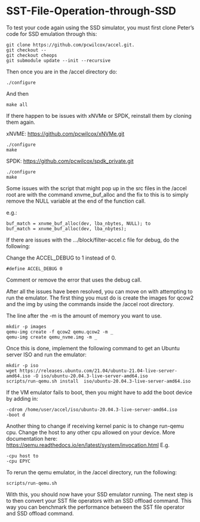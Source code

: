 # SST-File-Operation-through-SSD
To test your code again using the SSD simulator, you must first clone Peter’s code for SSD emulation through this:
```
git clone https://github.com/pcwilcox/accel.git.
git checkout --
git checkout cheops
git submodule update --init --recursive
```
Then once you are in the /accel directory do:
```
./configure
```
And then
```
make all
```
If there happen to be issues with xNVMe or SPDK, reinstall them by cloning them again.

xNVME:
https://github.com/pcwilcox/xNVMe.git
```
./configure 
make 
```
SPDK:
https://github.com/pcwilcox/spdk_private.git
```
./configure
make
```

Some issues with the script that might pop up in the src files in the /accel root are with the command xnvme_buf_alloc and the fix to this is to simply remove the NULL variable at the end of the function call. 

e.g.:
```
buf_match = xnvme_buf_alloc(dev, lba_nbytes, NULL); to
buf_match = xnvme_buf_alloc(dev, lba_nbytes);
```
If there are issues with the .../block/filter-accel.c file for debug, do the following:

Change the ACCEL_DEBUG to 1 instead of 0.
```
#define ACCEL_DEBUG 0
```
Comment or remove the error that uses the debug call.

After all the issues have been resolved, you can move on with attempting to run the emulator. The first thing you must do is create the images for qcow2 and the img by using the commands inside the /accel root directory.

The line after the -m is the amount of memory you want to use.
```
mkdir -p images
qemu-img create -f qcow2 qemu.qcow2 -m _
qemu-img create qemu_nvme.img -m _
```
Once this is done, implement the following command to get an Ubuntu server ISO and run the emulator:
```
mkdir -p iso
wget https://releases.ubuntu.com/21.04/ubuntu-21.04-live-server-amd64.iso -O iso/ubuntu-20.04.3-live-server-amd64.iso
scripts/run-qemu.sh install  iso/ubuntu-20.04.3-live-server-amd64.iso
```
If the VM emulator fails to boot, then you might have to add the boot device by adding in:
```
-cdrom /home/user/accel/iso/ubuntu-20.04.3-live-server-amd64.iso
-boot d
```
Another thing to change if receiving kernel panic is to change run-qemu cpu. Change the host to any other cpu allowed on your device. More documentation here: https://qemu.readthedocs.io/en/latest/system/invocation.html 
E.g. 
```
-cpu host to
-cpu EPYC
```
To rerun the qemu emulator, in the /accel directory, run the following:
```
scripts/run-qemu.sh
```
With this, you should now have your SSD emulator running. The next step is to then convert your SST file operators with an SSD offload command. This way you can benchmark the performance between the SST file operator and SSD offload command.
